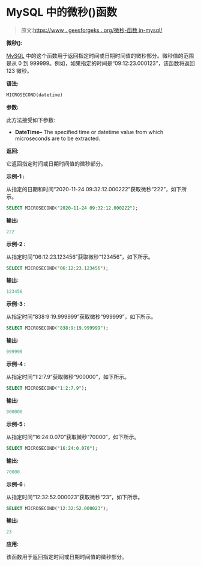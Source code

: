# MySQL 中的微秒()函数

> 原文:[https://www . geesforgeks . org/微秒-函数 in-mysql/](https://www.geeksforgeeks.org/microsecond-function-in-mysql/)

**微秒():**

[MySQL](https://www.geeksforgeeks.org/sql-tutorial/) 中的这个函数用于返回指定时间或日期时间值的微秒部分。微秒值的范围是从 0 到 999999。例如，如果指定的时间是“09:12:23.000123”，该函数将返回 123 微秒。

**语法:**

```sql
MICROSECOND(datetime)
```

**参数:**

此方法接受如下参数:

*   **DateTime–** The specified time or datetime value from which microseconds are to be extracted.

**返回:**

它返回指定时间或日期时间值的微秒部分。

**示例-1 :**

从指定的日期和时间“2020-11-24 09:32:12.000222”获取微秒“222”，如下所示。

```sql
SELECT MICROSECOND("2020-11-24 09:32:12.000222");
```

**输出:**

```sql
222
```

**示例-2 :**

从指定时间“06:12:23.123456”获取微秒“123456”，如下所示。

```sql
SELECT MICROSECOND("06:12:23.123456");
```

**输出:**

```sql
123456
```

**示例-3 :**

从指定时间“838:9:19.999999”获取微秒“999999”，如下所示。

```sql
SELECT MICROSECOND("838:9:19.999999");
```

**输出:**

```sql
999999
```

**示例-4 :**

从指定时间“1:2:7.9”获取微秒“900000”，如下所示。

```sql
SELECT MICROSECOND("1:2:7.9");
```

**输出:**

```sql
900000
```

**示例-5 :**

从指定时间“16:24:0.070”获取微秒“70000”，如下所示。

```sql
SELECT MICROSECOND("16:24:0.070");
```

**输出:**

```sql
70000
```

**示例-6 :**

从指定时间“12:32:52.000023”获取微秒“23”，如下所示。

```sql
SELECT MICROSECOND("12:32:52.000023");
```

**输出:**

```sql
23
```

**应用:**

该函数用于返回指定时间或日期时间值的微秒部分。